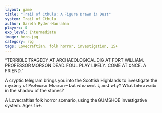 ```yaml
---
layout: game
title: "Trail of Cthulu: A Figure Drawn in Dust"
system: Trail of Cthulu
author: Gareth Ryder-Hanrahan
players: 5
exp_level: Intermediate
image: hero.jpg
category: rpg
tags: Lovecraftian, folk horror, investigation, 15+
---
```


“TERRIBLE TRAGEDY AT ARCHAEOLOGICAL DIG AT FORT WILLIAM. PROFESSOR MORSON DEAD. FOUL PLAY LIKELY. COME AT ONCE. A FRIEND.”

A cryptic telegram brings you into the Scottish Highlands to investigate the mystery of Professor Morson – but who sent it, and why? What fate awaits in the shadow of the stones? 

A Lovecraftian folk horror scenario, using the GUMSHOE investigative system. Ages 15+.
